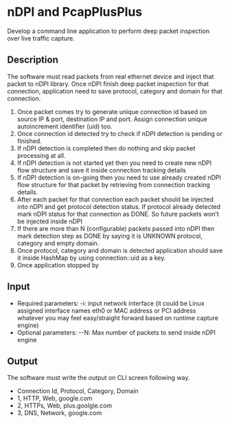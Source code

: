 # nDPI and PcapPlusPlus
Develop a command line application to perform deep packet inspection over live traffic capture. 

## Description
The software must read packets from real ethernet device and inject that packet to nDPI library. Once nDPI
finish deep packet inspection for that connection, application need to save protocol, category and domain
for that connection.

1. Once packet comes try to generate unique connection id based on source IP & port, destination IP and port. Assign connection unique autoincrement identifier (uid) too.
2. Once connection id detected try to check if nDPI detection is pending or finished.
3. If nDPI detection is completed then do nothing and skip packet processing at all.
4. If nDPI detection is not started yet then you need to create new nDPI flow structure and save it inside connection tracking details
5. If nDPI detection is on-going then you need to use already created nDPI flow structure for that packet by retrieving from connection tracking details.
6. After each packet for that connection each packet should be injected into nDPI and get protocol detection status. If protocol already detected mark nDPI status for that connection as DONE. So future packets won’t be injected inside nDPI
7. If there are more than N (configurable) packets passed into nDPI then mark detection step as DONE by saying it is UNKNOWN protocol, category and empty domain.
8. Once protocol, category and domain is detected application should save it inside HashMap by using connection::uid as a key.
9. Once application stopped by

## Input
- Required parameters:
 -i: input network interface (it could be Linux assigned interface names eth0 or MAC address or PCI
address whatever you may feel easy/straight forward based on runtime capture engine)
- Optional parameters:
 --N: Max number of packets to send inside nDPI engine
## Output
The software must write the output on CLI screen following way.
- Connection Id, Protocol, Category, Domain
- 1, HTTP, Web, google.com
- 2, HTTPs, Web, plus.goolgle.com
- 3, DNS, Network, google.com
